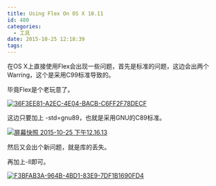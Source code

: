 ```yaml
---
title: Using Flex On OS X 10.11
id: 480
categories:
  - 工具
date: 2015-10-25 12:18:39
tags:
---
```


在OS X上直接使用Flex会出现一些问题，首先是标准的问题，这边会出两个Warring，这个是采用C99标准导致的。

毕竟Flex是个老玩意了。
<!-- more -->
[![36F3EE81-A2EC-4E04-BACB-C6FF2F78DECF](http://blog.cuican.name/wp-content/uploads/2015/10/36F3EE81-A2EC-4E04-BACB-C6FF2F78DECF.jpg)](http://blog.cuican.name/wp-content/uploads/2015/10/36F3EE81-A2EC-4E04-BACB-C6FF2F78DECF.jpg)

这边只要加上 -std=gnu89，也就是采用GNU的C89标准。

[![屏幕快照 2015-10-25 下午12.16.13](http://blog.cuican.name/wp-content/uploads/2015/10/屏幕快照-2015-10-25-下午12.16.13.png)](http://blog.cuican.name/wp-content/uploads/2015/10/屏幕快照-2015-10-25-下午12.16.13.png)

然后又会出个新问题，就是库的丢失。

再加上-ll即可。

[![F3BFAB3A-964B-4BD1-83E9-7DF1B1690FD4](http://blog.cuican.name/wp-content/uploads/2015/10/F3BFAB3A-964B-4BD1-83E9-7DF1B1690FD4.jpg)](http://blog.cuican.name/wp-content/uploads/2015/10/F3BFAB3A-964B-4BD1-83E9-7DF1B1690FD4.jpg)